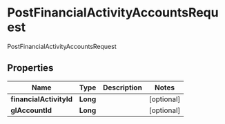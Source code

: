 

# PostFinancialActivityAccountsRequest

PostFinancialActivityAccountsRequest

## Properties

| Name | Type | Description | Notes |
|------------ | ------------- | ------------- | -------------|
|**financialActivityId** | **Long** |  |  [optional] |
|**glAccountId** | **Long** |  |  [optional] |



